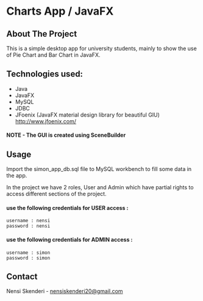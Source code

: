 # Charts App / JavaFX
## About The Project

This is a simple desktop app for university students, 
mainly to show the use of Pie Chart and Bar Chart in JavaFX.

## Technologies used: 

  * Java
  * JavaFX
  * MySQL
  * JDBC
  * JFoenix (JavaFX material design library for beautiful GIU) http://www.jfoenix.com/
  
  #### NOTE - The GUI is created using SceneBuilder
  
## Usage

Import the simon_app_db.sql file to MySQL workbench to fill some data in the app.

In the project we have 2 roles, User and Admin which have partial rights 
to access different sections of the project.

#### use the following credentials for USER access :
    username : nensi
    password : nensi
    
#### use the following credentials for ADMIN access :
    username : simon
    password : simon

## Contact 
Nensi Skenderi - nensiskenderi20@gmail.com
